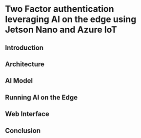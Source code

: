 # Two Factor authentication leveraging AI on the edge using Jetson Nano and Azure IoT
## Introduction
## Architecture
## AI Model
## Running AI on the Edge
## Web Interface
## Conclusion
